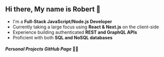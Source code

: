 ## Hi there, My name is Robert :wave:
- I'm a **Full-Stack JavaScript/Node.js Developer**
- Currently taking a large focus using **React & Next.js** on the client-side 
- Experience building authenticated **REST and GraphQL APIs**
- Proficient with both **SQL and NoSQL databases**

#### ***Personal Projects GitHub Page*** 👨‍💻


<!--
**RobOsipo/RobOsipo** is a ✨ _special_ ✨ repository because its `README.md` (this file) appears on your GitHub profile.

Here are some ideas to get you started:

- 🔭 I’m currently working on ...
- 🌱 I’m currently learning ...
- 👯 I’m looking to collaborate on ...
- 🤔 I’m looking for help with ...
- 💬 Ask me about ...
- 📫 How to reach me: ...
- 😄 Pronouns: ...
- ⚡ Fun fact: ...
-->
